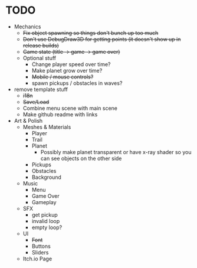# TODO

- Mechanics
  - ~~Fix object spawning so things don't bunch up too much~~
  - ~~Don't use DebugDraw3D for getting points (it doesn't show up in release builds)~~
  - ~~Game state (title -> game -> game over)~~
  - Optional stuff
    - Change player speed over time?
    - Make planet grow over time?
    - ~~Mobile / mouse controls?~~
    - spawn pickups / obstacles in waves?
- remove template stuff
  - ~~i18n~~
  - ~~Save/Load~~
  - Combine menu scene with main scene
  - Make github readme with links
- Art & Polish
  - Meshes & Materials
    - Player
    - Trail
    - Planet
      - Possibly make planet transparent or have x-ray shader so you can see objects on the other side
    - Pickups
    - Obstacles
    - Background
  - Music
    - Menu
    - Game Over
    - Gameplay
  - SFX
    - get pickup
    - invalid loop
    - empty loop?
  - UI
    - ~~Font~~
    - Buttons
    - Sliders
  - Itch.io Page
